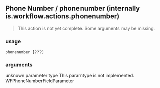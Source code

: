 
## Phone Number / phonenumber (internally is.workflow.actions.phonenumber)

> This action is not yet complete. Some arguments may be missing.

### usage
`phonenumber [???]`

### arguments
unknown parameter type This paramtype is not implemented. WFPhoneNumberFieldParameter
